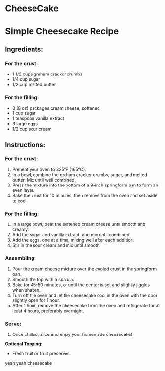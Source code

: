 # CheeseCake
# Simple Cheesecake Recipe

## Ingredients:

### For the crust:
- 1 1/2 cups graham cracker crumbs
- 1/4 cup sugar
- 1/2 cup melted butter

### For the filling:
- 3 (8 oz) packages cream cheese, softened
- 1 cup sugar
- 1 teaspoon vanilla extract
- 3 large eggs
- 1/2 cup sour cream

## Instructions:

### For the crust:
1. Preheat your oven to 325°F (165°C).
2. In a bowl, combine the graham cracker crumbs, sugar, and melted butter. Mix until well combined.
3. Press the mixture into the bottom of a 9-inch springform pan to form an even layer.
4. Bake the crust for 10 minutes, then remove from the oven and set aside to cool.

### For the filling:
1. In a large bowl, beat the softened cream cheese until smooth and creamy.
2. Add the sugar and vanilla extract, and mix until combined.
3. Add the eggs, one at a time, mixing well after each addition.
4. Stir in the sour cream and mix until smooth.

### Assembling:
1. Pour the cream cheese mixture over the cooled crust in the springform pan.
2. Smooth the top with a spatula.
3. Bake for 45-50 minutes, or until the center is set and slightly jiggles when shaken.
4. Turn off the oven and let the cheesecake cool in the oven with the door slightly open for 1 hour.
5. After 1 hour, remove the cheesecake from the oven and refrigerate for at least 4 hours, preferably overnight.

### Serve:
1. Once chilled, slice and enjoy your homemade cheesecake!

**Optional Topping:**
- Fresh fruit or fruit preserves

yeah yeah cheesecake